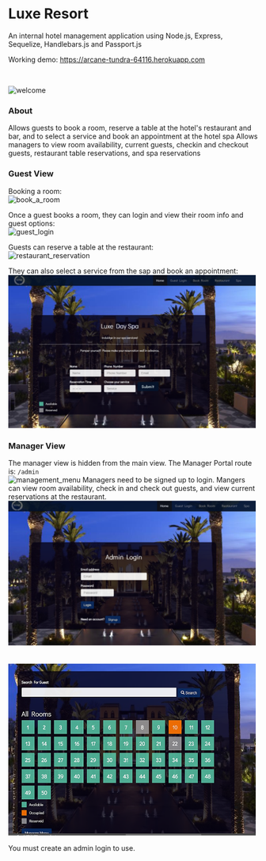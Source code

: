 # Luxe Resort
An internal hotel management application using Node.js, Express, Sequelize, Handlebars.js and Passport.js

Working demo: https://arcane-tundra-64116.herokuapp.com

<br>

![welcome](https://user-images.githubusercontent.com/51132578/68827521-1dcb3700-0657-11ea-8af3-00c177510144.PNG)



### About
Allows guests to book a room, reserve a table at the hotel's restaurant and bar, and to select a service and book an appointment at the hotel spa
Allows managers to view room availability, current guests, checkin and checkout guests, restaurant table reservations, and spa reservations


### Guest View
Booking a room:
<br>
![book_a_room](https://user-images.githubusercontent.com/51132578/69000278-cc52c000-0881-11ea-9ccb-a023cf46c84f.PNG)

Once a guest books a room, they can login and view their room info and guest options:<br>
![guest_login](https://user-images.githubusercontent.com/51132578/69000294-0ae87a80-0882-11ea-8b24-03cbb9958247.PNG)

Guests can reserve a table at the restaurant:<br>
![restaurant_reservation](https://user-images.githubusercontent.com/51132578/69000302-176cd300-0882-11ea-9d38-75cbd044beee.PNG)

They can also select a service from the sap and book an appointment:<br>
<img src="./public/assets/img/spa_reservation.png" width="500px">


### Manager View
The manager view is hidden from the main view. The Manager Portal route is: `/admin`
<br>
![management_menu](https://user-images.githubusercontent.com/51132578/69000301-13d94c00-0882-11ea-92f3-c2e98873a6a3.PNG)
Managers need to be signed up to login. Mangers can view room availability, check in and check out guests, and view current reservations at the restaurant.<br>
<img src="./public/assets/img/admin_login.png" width="500px"><br><br>
<br>
<img src="./public/assets/img/admin_rooms.png" width="500px">

You must create an admin login to use.

